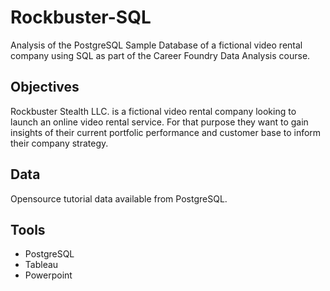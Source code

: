 # Rockbuster-SQL
Analysis of the PostgreSQL Sample Database of a fictional video rental company using SQL as part of the Career Foundry Data Analysis course.

## Objectives
Rockbuster Stealth LLC. is a fictional video rental company looking to launch an online video rental service. For that purpose they want to gain insights of their current portfolic performance and customer base to inform their company strategy.

## Data
Opensource tutorial data available from PostgreSQL.

## Tools
* PostgreSQL
* Tableau
* Powerpoint

